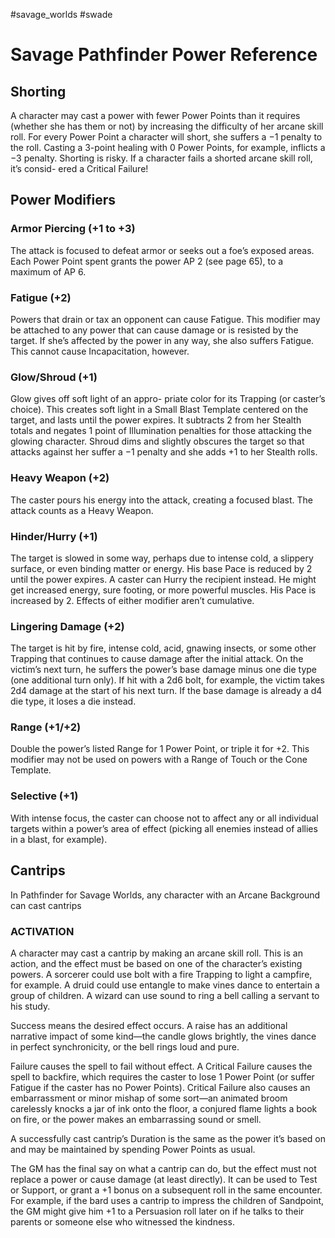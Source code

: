#savage_worlds
#swade

# Savage Pathfinder Power Reference

## Shorting

A character may cast a power with fewer Power Points than it requires (whether she has them or not) by increasing the difficulty of her arcane skill roll. For every Power Point a character will short, she suffers a −1 penalty to the roll. Casting a 3-point healing with 0 Power Points, for example, inflicts a −3 penalty. Shorting is risky. If a character fails a shorted arcane skill roll, it’s consid- ered a Critical Failure!

## Power Modifiers

### Armor Piercing (+1 to +3)
The attack is focused to defeat armor or seeks out a foe’s exposed areas. Each Power Point spent grants the power AP 2 (see page 65), to a maximum of AP 6.

### Fatigue (+2)
Powers that drain or tax an opponent can cause Fatigue. This modifier may be attached to any power that can cause damage or is resisted by the target. If she’s affected by the power in any way, she also suffers Fatigue. This cannot cause Incapacitation, however.

### Glow/Shroud (+1)
Glow gives off soft light of an appro- priate color for its Trapping (or caster’s choice). This creates soft light in a Small Blast Template centered on the target, and lasts until the power expires. It subtracts 2 from her Stealth totals and negates 1 point of Illumination penalties for those attacking the glowing character. Shroud dims and slightly obscures the target so that attacks against her suffer a −1 penalty and she adds +1 to her Stealth rolls.

### Heavy Weapon (+2)
The caster pours his energy into the attack, creating a focused blast. The attack counts as a Heavy Weapon.

### Hinder/Hurry (+1)
The target is slowed in some way, perhaps due to intense cold, a slippery surface, or even binding matter or energy. His base Pace is reduced by 2 until the power expires. A caster can Hurry the recipient instead. He might get increased energy, sure footing, or more powerful muscles. His Pace is increased by 2.  Effects of either modifier aren’t cumulative.

### Lingering Damage (+2)
The target is hit by fire, intense cold, acid, gnawing insects, or some other Trapping that continues to cause damage after the initial attack. On the victim’s next turn, he suffers the power’s base damage minus one die type (one additional turn only). If hit with a 2d6 bolt, for example, the victim takes 2d4 damage at the start of his next turn. If the base damage is already a d4 die type, it loses a die instead.

### Range (+1/+2)
Double the power’s listed Range for 1 Power Point, or triple it for +2. This modifier may not be used on powers with a Range of Touch or the Cone Template.
### Selective (+1)
With intense focus, the caster can choose not to affect any or all individual targets within a power’s area of effect (picking all enemies instead of allies in a blast, for example).

## Cantrips

In Pathfinder for Savage Worlds, any character with an Arcane Background can cast cantrips

### ACTIVATION
A character may cast a cantrip by making an arcane skill roll. This is an action, and the effect must be based on one of the character’s existing powers. A sorcerer could use bolt with a fire Trapping to light a campfire, for example. A druid could use entangle to make vines dance to entertain a group of children. A wizard can use sound to ring a bell calling a servant to his study.

Success means the desired effect occurs. A raise has an additional narrative impact of some kind—the candle glows brightly, the vines dance in perfect synchronicity, or the bell rings loud and pure.

Failure causes the spell to fail without effect. A Critical Failure causes the spell to backfire, which requires the caster to lose 1 Power Point (or suffer Fatigue if the caster has no Power Points). Critical Failure also causes an embarrassment or minor mishap of some sort—an animated broom carelessly knocks a jar of ink onto the floor, a conjured flame lights a book on fire, or the power makes an embarrassing sound or smell.

A successfully cast cantrip’s Duration is the same as the power it’s based on and may be maintained by spending Power Points as usual.

The GM has the final say on what a cantrip can do, but the effect must not replace a power or cause damage (at least directly). It can be used to Test or Support, or grant a +1 bonus on a subsequent roll in the same encounter. For example, if the bard uses a cantrip to impress the children of Sandpoint, the GM might give him +1 to a Persuasion roll later on if he talks to their parents or someone else who witnessed the kindness.